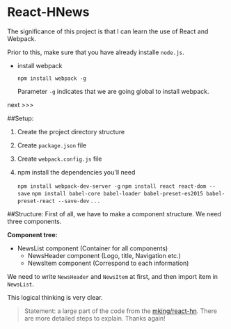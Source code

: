 # React-HNews


The significance of this project is that I can learn the use of React and Webpack.

Prior to this, make sure that you have already installe `node.js`.

* install webpack

	`npm install webpack -g`
	
	Parameter `-g` indicates that we are going global to install webpack.
	
next >>>

##Setup:
1. Create the project directory structure
2. Create `package.json` file
3. Create `webpack.config.js` file
4. npm install the dependencies you'll need

	`npm install webpack-dev-server -g`
	`npm install react react-dom --save`
	`npm install babel-core babel-loader babel-preset-es2015 babel-preset-react --save-dev`
	. . .

##Structure:
First of all, we have to make a component structure. We need three components.


**Component tree:**

* NewsList component (Container for all components)
	* NewsHeader component (Logo, title, Navigation etc.)
	* NewsItem component (Correspond to each information)

We need to write `NewsHeader` and `NewsItem` at first, and then import item in `NewsList`.

This logical thinking is very clear.


>Statement: a large part of the code from the [mking/react-hn](https://github.com/mking/react-hn). There are more detailed steps to explain. Thanks again!